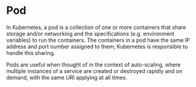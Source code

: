 # Pod

In Kubernetes, a pod is a collection of one or more containers that share storage and/or networking and the specifications (e.g. environment variables) to run the containers. The containers in a pod have the same IP address and port number assigned to them; Kubernetes is responsible to handle this sharing.

Pods are useful when thought of in the context of auto-scaling, where multiple instances of a service are created or destroyed rapidly and on demand, with the same URI applying at all times.

